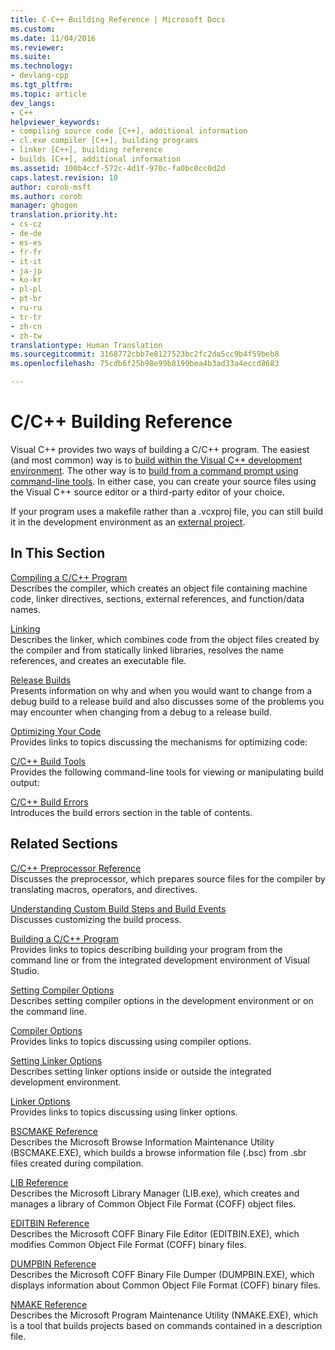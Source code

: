 ```yaml
---
title: C-C++ Building Reference | Microsoft Docs
ms.custom: 
ms.date: 11/04/2016
ms.reviewer: 
ms.suite: 
ms.technology:
- devlang-cpp
ms.tgt_pltfrm: 
ms.topic: article
dev_langs:
- C++
helpviewer_keywords:
- compiling source code [C++], additional information
- cl.exe compiler [C++], building programs
- linker [C++], building reference
- builds [C++], additional information
ms.assetid: 100b4ccf-572c-4d1f-970c-fa0bc0cc0d2d
caps.latest.revision: 10
author: corob-msft
ms.author: corob
manager: ghogen
translation.priority.ht:
- cs-cz
- de-de
- es-es
- fr-fr
- it-it
- ja-jp
- ko-kr
- pl-pl
- pt-br
- ru-ru
- tr-tr
- zh-cn
- zh-tw
translationtype: Human Translation
ms.sourcegitcommit: 3168772cbb7e8127523bc2fc2da5cc9b4f59beb8
ms.openlocfilehash: 75cdb6f25b98e99b8199bea4b3ad33a4eccd8683

---
```

# C/C++ Building Reference
Visual C++ provides two ways of building a C/C++ program. The easiest (and most common) way is to [build within the Visual C++ development environment](../../ide/building-cpp-projects-in-visual-studio.md). The other way is to [build from a command prompt using command-line tools](../../build/building-on-the-command-line.md). In either case, you can create your source files using the Visual C++ source editor or a third-party editor of your choice.  
  
 If your program uses a makefile rather than a .vcxproj file, you can still build it in the development environment as an [external project](../../ide/building-external-projects.md).  
  
## In This Section  
 [Compiling a C/C++ Program](../../build/reference/compiling-a-c-cpp-program.md)  
 Describes the compiler, which creates an object file containing machine code, linker directives, sections, external references, and function/data names.  
  
 [Linking](../../build/reference/linking.md)  
 Describes the linker, which combines code from the object files created by the compiler and from statically linked libraries, resolves the name references, and creates an executable file.  
  
 [Release Builds](../../build/reference/release-builds.md)  
 Presents information on why and when you would want to change from a debug build to a release build and also discusses some of the problems you may encounter when changing from a debug to a release build.  
  
 [Optimizing Your Code](../../build/reference/optimizing-your-code.md)  
 Provides links to topics discussing the mechanisms for optimizing code:  
  
 [C/C++ Build Tools](../../build/reference/c-cpp-build-tools.md)  
 Provides the following command-line tools for viewing or manipulating build output:  
  
 [C/C++ Build Errors](../../error-messages/compiler-errors-1/c-cpp-build-errors.md)  
 Introduces the build errors section in the table of contents.  
  
## Related Sections  
 [C/C++ Preprocessor Reference](../../preprocessor/c-cpp-preprocessor-reference.md)  
 Discusses the preprocessor, which prepares source files for the compiler by translating macros, operators, and directives.  
  
 [Understanding Custom Build Steps and Build Events](../../ide/understanding-custom-build-steps-and-build-events.md)  
 Discusses customizing the build process.  
  
 [Building a C/C++ Program](../../build/building-c-cpp-programs.md)  
 Provides links to topics describing building your program from the command line or from the integrated development environment of Visual Studio.  
  
 [Setting Compiler Options](../../build/reference/setting-compiler-options.md)  
 Describes setting compiler options in the development environment or on the command line.  
  
 [Compiler Options](../../build/reference/compiler-options.md)  
 Provides links to topics discussing using compiler options.  
  
 [Setting Linker Options](../../build/reference/setting-linker-options.md)  
 Describes setting linker options inside or outside the integrated development environment.  
  
 [Linker Options](../../build/reference/linker-options.md)  
 Provides links to topics discussing using linker options.  
  
 [BSCMAKE Reference](../../build/reference/bscmake-reference.md)  
 Describes the Microsoft Browse Information Maintenance Utility (BSCMAKE.EXE), which builds a browse information file (.bsc) from .sbr files created during compilation.  
  
 [LIB Reference](../../build/reference/lib-reference.md)  
 Describes the Microsoft Library Manager (LIB.exe), which creates and manages a library of Common Object File Format (COFF) object files.  
  
 [EDITBIN Reference](../../build/reference/editbin-reference.md)  
 Describes the Microsoft COFF Binary File Editor (EDITBIN.EXE), which modifies Common Object File Format (COFF) binary files.  
  
 [DUMPBIN Reference](../../build/reference/dumpbin-reference.md)  
 Describes the Microsoft COFF Binary File Dumper (DUMPBIN.EXE), which displays information about Common Object File Format (COFF) binary files.  
  
 [NMAKE Reference](../../build/nmake-reference.md)  
 Describes the Microsoft Program Maintenance Utility (NMAKE.EXE), which is a tool that builds projects based on commands contained in a description file.


<!--HONumber=Jan17_HO1-->


